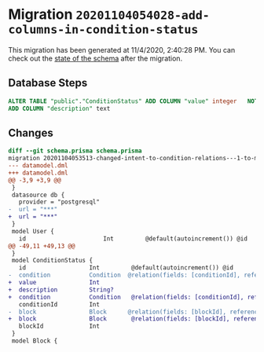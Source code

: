 # Migration `20201104054028-add-columns-in-condition-status`

This migration has been generated at 11/4/2020, 2:40:28 PM.
You can check out the [state of the schema](./schema.prisma) after the migration.

## Database Steps

```sql
ALTER TABLE "public"."ConditionStatus" ADD COLUMN "value" integer   NOT NULL ,
ADD COLUMN "description" text   
```

## Changes

```diff
diff --git schema.prisma schema.prisma
migration 20201104053513-changed-intent-to-condition-relations---1-to-many----many-to-many..20201104054028-add-columns-in-condition-status
--- datamodel.dml
+++ datamodel.dml
@@ -3,9 +3,9 @@
 }
 datasource db {
   provider = "postgresql"
-  url = "***"
+  url = "***"
 }
 model User {
   id                      Int         @default(autoincrement()) @id
@@ -49,11 +49,13 @@
 }
 model ConditionStatus {
   id                  Int         @default(autoincrement()) @id
-  condition           Condition  @relation(fields: [conditionId], references: [id])
+  value               Int
+  description         String?
+  condition           Condition   @relation(fields: [conditionId], references: [id])
   conditionId         Int
-  block               Block      @relation(fields: [blockId], references: [id])
+  block               Block       @relation(fields: [blockId], references: [id])
   blockId             Int
 }
 model Block {
```


